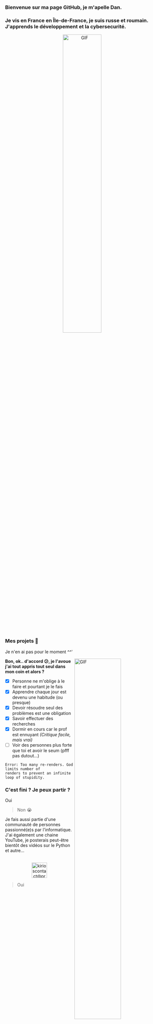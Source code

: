 ### Bienvenue sur ma page GitHub, je m'apelle Dan.

### Je vis en France en Île-de-France, je suis russe et roumain. J'apprends le développement et la cybersecurité.

<p align="center">
  <img align="center" width="50%" alt="GIF" src="https://media2.giphy.com/media/pO4UHglOY2vII/giphy.gif?cid=ecf05e47gztyg13nh9kuelw3e256vj3nk0z16jamcnx79bvp&rid=giphy.gif&ct=g"/>
</p>

### Mes projets 🔨

Je n'en ai pas pour le moment ^^'


<img align="right" width="55%" alt="GIF" src="https://media.giphy.com/media/jFJW3hOGQgTUk/giphy.gif"></img>

**Bon, ok.. d'accord 😕, je l'avoue j'ai tout appris tout seul dans mon coin et alors ?**
  - [x] Personne ne m'oblige à le faire et pourtant je le fais
  - [x] Apprendre chaque jour est devenu une habitude (ou presque)
  - [x] Devoir résoudre seul des problèmes est une obligation
  - [x] Savoir effectuer des recherches
  - [x] Dormir en cours car le prof est ennuyant *(Critique facile, mais vrai)*
  - [ ] Voir des personnes plus forte que toi et avoir le seum (pfff pas dutout...)
  ``` 
  Error: Too many re-renders. God limits number of
  renders to prevent an infinite loop of stupidity.
  ```


### C'est fini ? Je peux partir ?

Oui
> Non 😭


Je fais aussi partie d'une communauté de personnes passionné(e)s par l'informatique. J'ai également une chaine YouTube, je posterais peut-être bientôt des vidéos sur le Python et autre...


<p align="center">
  <br/>
  <a href="https://www.youtube.com/channel/UCvBPCt843ikfSHTA3ZWBP_g">
    <img alt="kirioscontact@protonmail.com" height="50px" width="50px" src="https://s2.qwant.com/thumbr/0x380/7/0/d5e3ad6a974f66eb6af0fb50cba234a465e4bdab810b09b9c6390f058a465c/youtube-logo.png?u=https%3A%2F%2Fwww.hinet.co.id%2Fwp-content%2Fuploads%2F2019%2F03%2Fyoutube-logo.png&q=0&b=1&p=0&a=0"/>
  </a>
  </a>
  <a href="https://discord.gg/plague"
     <img alt="kirioscontact@protonmail.com" height="50px" width="50px"
  src="https://s1.qwant.com/thumbr/0x380/0/2/1ba845060fddd6610b0d0491b2b7b1b3e18d9a02afff08b1631c74155d068f/discord-computer-icons-logo-portable-network-graphics-wordmark-png-favpng-9t8w94d8D9QJ4p76dTKczCAMp.jpg?u=https%3A%2F%2Fimg.favpng.com%2F24%2F21%2F6%2Fdiscord-computer-icons-logo-portable-network-graphics-wordmark-png-favpng-9t8w94d8D9QJ4p76dTKczCAMp.jpg&q=0&b=1&p=0&a=0"/>
    
  </a>
</p>

> Oui

<p align="center">
  <img align="center" width="60%" alt="GIF" src="https://media.giphy.com/media/Lr4RSBQs8k9aCKKtjI/giphy.gif"/>
</p>

